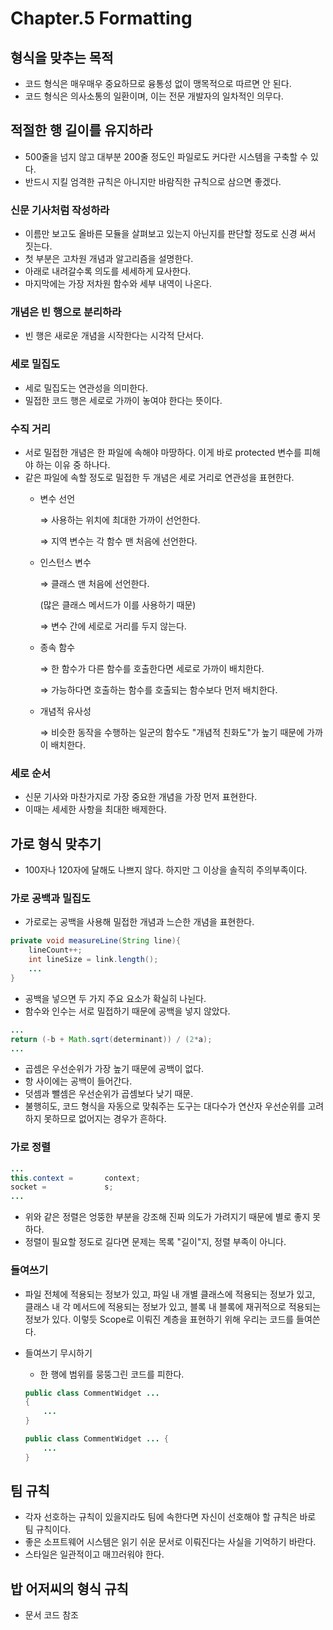 # Chapter.5 Formatting

## 형식을 맞추는 목적

- 코드 형식은 매우매우 중요하므로 융통성 없이 맹목적으로 따르면 안 된다.
- 코드 형식은 의사소통의 일환이며, 이는 전문 개발자의 일차적인 의무다.

## 적절한 행 길이를 유지하라

- 500줄을 넘지 않고 대부분 200줄 정도인 파일로도 커다란 시스템을 구축할 수 있다.
- 반드시 지킬 엄격한 규칙은 아니지만 바람직한 규칙으로 삼으면 좋겠다.

### 신문 기사처럼 작성하라

- 이름만 보고도 올바른 모듈을 살펴보고 있는지 아닌지를 판단할 정도로 신경 써서 짓는다.
- 첫 부분은 고차원 개념과 알고리즘을 설명한다.
- 아래로 내려갈수록 의도를 세세하게 묘사한다.
- 마지막에는 가장 저차원 함수와 세부 내역이 나온다.

### 개념은 빈 행으로 분리하라

- 빈 행은 새로운 개념을 시작한다는 시각적 단서다.

### 세로 밀집도

- 세로 밀집도는 연관성을 의미한다.
- 밀접한 코드 행은 세로로 가까이 놓여야 한다는 뜻이다.

### 수직 거리

- 서로 밀접한 개념은 한 파일에 속해야 마땅하다. 이게 바로 protected 변수를 피해야 하는 이유 중 하나다.
- 같은 파일에 속할 정도로 밀접한 두 개념은 세로 거리로 연관성을 표현한다.
    - 변수 선언
        
        ⇒ 사용하는 위치에 최대한 가까이 선언한다.
        
        ⇒ 지역 변수는 각 함수 맨 처음에 선언한다.
        
    - 인스턴스 변수
        
        ⇒ 클래스 맨 처음에 선언한다.
        
        (많은 클래스 메서드가 이를 사용하기 때문)
        
        ⇒ 변수 간에 세로로 거리를 두지 않는다.
        
    - 종속 함수
        
        ⇒ 한 함수가 다른 함수를 호출한다면 세로로 가까이 배치한다.
        
        ⇒ 가능하다면 호출하는 함수를 호출되는 함수보다 먼저 배치한다.
        
    - 개념적 유사성
        
        ⇒ 비슷한 동작을 수행하는 일군의 함수도 "개념적 친화도"가 높기 때문에 가까이 배치한다.
        

### 세로 순서

- 신문 기사와 마찬가지로 가장 중요한 개념을 가장 먼저 표현한다.
- 이때는 세세한 사항을 최대한 배제한다.

## 가로 형식 맞추기

- 100자나 120자에 달해도 나쁘지 않다. 하지만 그 이상을 솔직히 주의부족이다.

### 가로 공백과 밀집도

- 가로로는 공백을 사용해 밀접한 개념과 느슨한 개념을 표현한다.

```java
private void measureLine(String line){
	lineCount++;
	int lineSize = link.length();
	...
}
```

- 공백을 넣으면 두 가지 주요 요소가 확실히 나뉜다.
- 함수와 인수는 서로 밀접하기 때문에 공백을 넣지 않았다.

```java
...
return (-b + Math.sqrt(determinant)) / (2*a);
...
```

- 곱셈은 우선순위가 가장 높기 때문에 공백이 없다.
- 항 사이에는 공백이 들어간다.
- 덧셈과 뺄셈은 우선순위가 곱셈보다 낮기 때문.
- 불행히도, 코드 형식을 자동으로 맞춰주는 도구는 대다수가 연산자 우선순위를 고려하지 못하므로 없어지는 경우가 흔하다.

### 가로 정렬

```java
...
this.context =       context;
socket =             s;
...
```

- 위와 같은 정렬은 엉뚱한 부분을 강조해 진짜 의도가 가려지기 때문에 별로 좋지 못하다.
- 정렬이 필요할 정도로 길다면 문제는 목록 "길이"지, 정렬 부족이 아니다.

### 들여쓰기

- 파일 전체에 적용되는 정보가 있고,
파일 내 개별 클래스에 적용되는 정보가 있고,
클래스 내 각 메서드에 적용되는 정보가 있고,
블록 내 블록에 재귀적으로 적용되는 정보가 있다.
이렇듯 Scope로 이뤄진 계층을 표현하기 위해 우리는 코드를 들여쓴다.

- 들여쓰기 무시하기
    - 한 행에 범위를 뭉뚱그린 코드를 피한다.
    
    ```java
    public class CommentWidget ...
    {
    	...
    }
    
    public class CommentWidget ... {
    	...
    }
    ```
    

## 팀 규칙

- 각자 선호하는 규칙이 있을지라도 팀에 속한다면 자신이 선호해야 할 규칙은 바로 팀 규칙이다.
- 좋은 소프트웨어 시스템은 읽기 쉬운 문서로 이뤄진다는 사실을 기억하기 바란다.
- 스타일은 일관적이고 매끄러워야 한다.

## 밥 어저씨의 형식 규칙

- 문서 코드 참조